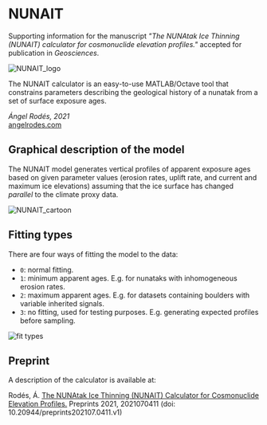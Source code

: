 # NUNAIT
Supporting information for the manuscript *"The NUNAtak Ice Thinning (NUNAIT) calculator for cosmonuclide elevation profiles."* accepted for publication in *Geosciences*.

![NUNAIT_logo](https://user-images.githubusercontent.com/53089531/129394469-bd579e0d-14f3-4eeb-98ef-528a92301586.png)

The NUNAIT calculator is an easy-to-use MATLAB/Octave tool that constrains parameters describing the geological history of a nunatak from a set of surface exposure ages.

*Ángel Rodés, 2021*\
[angelrodes.com](http://www.angelrodes.com/)

## Graphical description of the model

The NUNAIT model generates vertical profiles of apparent exposure ages based on given parameter values (erosion rates, uplift rate, and current and maximum ice elevations) assuming that the ice surface has changed *parallel* to the climate proxy data.

![NUNAIT_cartoon](https://user-images.githubusercontent.com/53089531/129214127-8459cb71-7675-4239-bc63-5f1075c46a7f.png)

## Fitting types

There are four ways of fitting the model to the data: 
* ```0```: normal fitting.
* ```1```: minimum apparent ages. E.g. for nunataks with inhomogeneous erosion rates.
* ```2```: maximum apparent ages. E.g. for datasets containing boulders with variable inherited signals.
* ```3```: no fitting, used for testing purposes. E.g. generating expected profiles before sampling.

![fit types](https://user-images.githubusercontent.com/53089531/129227177-fae66375-82c1-48d5-9581-db72d63c778e.png)

## Preprint

A description of the calculator is available at:

Rodés, Á. [The NUNAtak Ice Thinning (NUNAIT) Calculator for Cosmonuclide Elevation Profiles.](https://www.preprints.org/manuscript/202107.0411) Preprints 2021, 2021070411 (doi: 10.20944/preprints202107.0411.v1)
